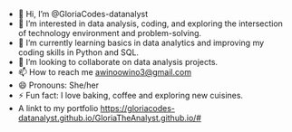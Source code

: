 - 👋 Hi, I’m @GloriaCodes-datanalyst
- 👀 I’m interested in data analysis, coding, and exploring the intersection of technology environment and problem-solving.
- 🌱 I’m currently learning basics in data analytics and improving my coding skills in Python and SQL.
- 💞️ I’m looking to collaborate on data analysis projects.
- 📫 How to reach me awinoowino3@gmail.com  
- 😄 Pronouns: She/her
- ⚡ Fun fact:  I love baking, coffee and exploring new cuisines.
- A linkt to my portfolio https://gloriacodes-datanalyst.github.io/GloriaTheAnalyst.github.io/#

<!---
GloriaCodes-datanalyst/GloriaCodes-datanalyst is a ✨ special ✨ repository because its `README.md` (this file) appears on your GitHub profile.
You can click the Preview link to take a look at your changes.
--->
